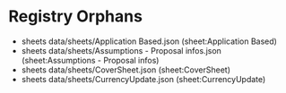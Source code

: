 # Registry Orphans

- sheets data/sheets/Application Based.json (sheet:Application Based)
- sheets data/sheets/Assumptions - Proposal infos.json (sheet:Assumptions - Proposal infos)
- sheets data/sheets/CoverSheet.json (sheet:CoverSheet)
- sheets data/sheets/CurrencyUpdate.json (sheet:CurrencyUpdate)